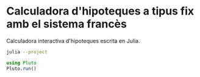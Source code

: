 # Calculadora d'hipoteques a tipus fix amb el sistema francès

Calculadora interactiva d'hipoteques escrita en Julia.

```bash
julia --project
```

```julia
using Pluto
Pluto.run()

```
